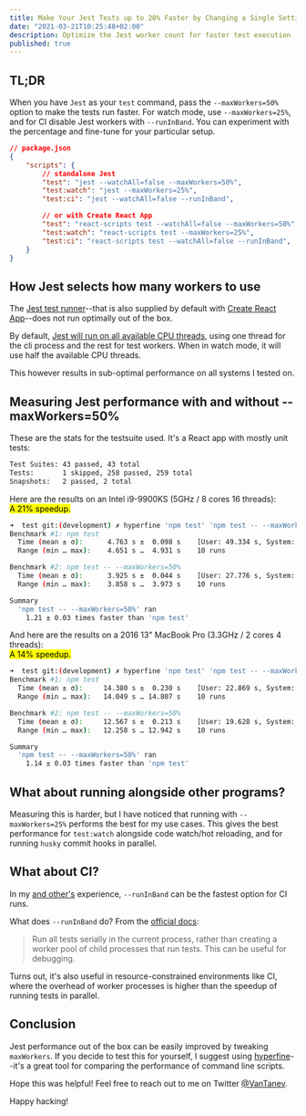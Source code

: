 ```yaml
---
title: Make Your Jest Tests up to 20% Faster by Changing a Single Setting
date: "2021-03-21T10:25:48+02:00"
description: Optimize the Jest worker count for faster test execution
published: true
---
```


## TL;DR

When you have `Jest` as your `test` command, pass the `--maxWorkers=50%` option to make the tests run faster.
For watch mode, use `--maxWorkers=25%`, and for CI disable Jest workers with `--runInBand`.
You can experiment with the percentage and fine-tune for your particular setup.

```json
// package.json
{
    "scripts": {
        // standalone Jest
        "test": "jest --watchAll=false --maxWorkers=50%",
        "test:watch": "jest --maxWorkers=25%",
        "test:ci": "jest --watchAll=false --runInBand",

        // or with Create React App
        "test": "react-scripts test --watchAll=false --maxWorkers=50%",
        "test:watch": "react-scripts test --maxWorkers=25%",
        "test:ci": "react-scripts test --watchAll=false --runInBand",
    }
}
```

## How Jest selects how many workers to use

The [Jest test runner](https://github.com/facebook/jest)--that is also supplied by default with [Create React App](https://reactjs.org/docs/create-a-new-react-app.html)--does not run optimally out of the box.

By default, [Jest will run on all available CPU threads](https://github.com/facebook/jest/blob/2d965261493febb8e6c679965010f29ea8c9316a/packages/jest-config/src/getMaxWorkers.ts#L23-L32), using one thread for the cli process and the rest for test workers.
When in watch mode, it will use half the available CPU threads.

This however results in sub-optimal performance on all systems I tested on.

## Measuring Jest performance with and without --maxWorkers=50%

These are the stats for the testsuite used. It's a React app with mostly unit tests:
```bash
Test Suites: 43 passed, 43 total
Tests:       1 skipped, 258 passed, 259 total
Snapshots:   2 passed, 2 total
```

Here are the results on an Intel i9-9900KS (5GHz / 8 cores 16 threads):<br><mark>A 21% speedup.</mark>
```bash
➜  test git:(development) ✗ hyperfine 'npm test' 'npm test -- --maxWorkers=50%'
Benchmark #1: npm test
  Time (mean ± σ):      4.763 s ±  0.098 s    [User: 49.334 s, System: 5.996 s]
  Range (min … max):    4.651 s …  4.931 s    10 runs

Benchmark #2: npm test -- --maxWorkers=50%
  Time (mean ± σ):      3.925 s ±  0.044 s    [User: 27.776 s, System: 4.028 s]
  Range (min … max):    3.858 s …  3.973 s    10 runs

Summary
  'npm test -- --maxWorkers=50%' ran
    1.21 ± 0.03 times faster than 'npm test'
```


And here are the results on a 2016 13" MacBook Pro (3.3GHz / 2 cores 4 threads):<br><mark>A 14% speedup.</mark>

```bash
➜  test git:(development) ✗ hyperfine 'npm test' 'npm test -- --maxWorkers=50%'
Benchmark #1: npm test
  Time (mean ± σ):     14.380 s ±  0.230 s    [User: 22.869 s, System: 3.689 s]
  Range (min … max):   14.049 s … 14.807 s    10 runs

Benchmark #2: npm test -- --maxWorkers=50%
  Time (mean ± σ):     12.567 s ±  0.213 s    [User: 19.628 s, System: 3.290 s]
  Range (min … max):   12.258 s … 12.942 s    10 runs

Summary
  'npm test -- --maxWorkers=50%' ran
    1.14 ± 0.03 times faster than 'npm test'
```



## What about running alongside other programs?

Measuring this is harder, but I have noticed that running with `--maxWorkers=25%` performs the best for my use cases.
This gives the best performance for `test:watch` alongside code watch/hot reloading, and for running `husky` commit hooks in parallel.

## What about CI?
In my [and other's](https://github.com/facebook/jest/issues/8202) experience, `--runInBand` can be the fastest option for CI runs.

What does `--runInBand` do? From the [official docs](https://jestjs.io/docs/cli#--runinband):

> Run all tests serially in the current process, rather than creating a worker pool of child processes that run tests. This can be useful for debugging.

Turns out, it's also useful in resource-constrained environments like CI, where the overhead of worker processes is higher than the speedup of running tests in parallel.

## Conclusion

Jest performance out of the box can be easily improved by tweaking `maxWorkers`.
If you decide to test this for yourself, I suggest using [hyperfine](https://github.com/sharkdp/hyperfine)--it's a great tool for comparing the performance of command line scripts.

Hope this was helpful! Feel free to reach out to me on Twitter [@VanTanev](https://twitter.com/VanTanev).

Happy hacking!

